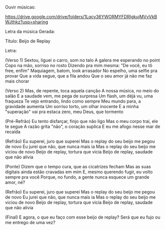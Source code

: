 Ouvir músicas:

https://drive.google.com/drive/folders/1Lqcy36YWORMYFDRIgkujMVvVkBWJthkz?usp=sharing

Letra da música Gerada:

Título: Beijo de Replay

Letra:

(Verso 1) Sextou, liguei o carro, som no talo A galera me esperando no point Copo na mão, sorriso no rosto Dizendo pra mim mesma: "De você, eu tô free, enfim" Maquiagem, batom, look arrasador No espelho, uma selfie pra provar Que a vida segue, que a fila andou Que o seu amor já não me faz mais chorar

(Verso 2) Mas, de repente, toca aquela canção A nossa música, no meio do salão E a saudade vem, me pega de surpresa Um flash, um déjà vu, uma fraqueza Te vejo entrando, lindo como sempre Meu mundo para, a gravidade aumenta Um sorriso torto, um olhar inocente E a minha "superação" vai pra estaca zero, meu Deus, que tormento

(Pré-Refrão) Eu tento disfarçar, finjo que não ligo Mas o meu corpo trai, ele te segue A razão grita "não", o coração suplica E eu me afogo nesse mar de recaída

(Refrão) Eu superei, juro que superei Mas o replay do seu beijo me pegou de novo Eu jurei que não, que nunca mais ia Mas o replay do seu beijo me viciou de novo Beijo de replay, tortura que vicía Beijo de replay, saudade que não alivia

(Ponte) Dizem que o tempo cura, que as cicatrizes fecham Mas as suas digitais ainda estão cravadas em mim E, mesmo querendo fugir, eu volto sempre pra você Porque, no fundo, a gente nunca esquece um grande amor, né?

(Refrão) Eu superei, juro que superei Mas o replay do seu beijo me pegou de novo Eu jurei que não, que nunca mais ia Mas o replay do seu beijo me viciou de novo Beijo de replay, tortura que vicía Beijo de replay, saudade que não alivia

(Final) E agora, o que eu faço com esse beijo de replay? Será que eu fujo ou me entrego de uma vez?


